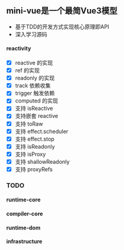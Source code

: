 <!--
 * @Author: Mocha
 * @Date: 2022-07-31 16:57:48
 * @LastEditors: Please set LastEditors
 * @LastEditTime: 2022-07-31 17:23:57
 * @Description: 
-->
## mini-vue是一个最简Vue3模型
- 基于TDD的开发方式实现核心原理即API
- 深入学习源码

#### reactivity

- [x] reactive 的实现
- [x] ref 的实现
- [x] readonly 的实现
- [x] track 依赖收集
- [x] trigger 触发依赖
- [x] computed 的实现
- [x] 支持 isReactive
- [x] 支持嵌套 reactive
- [x] 支持 toRaw
- [x] 支持 effect.scheduler
- [x] 支持 effect.stop
- [x] 支持 isReadonly
- [x] 支持 isProxy
- [x] 支持 shallowReadonly
- [x] 支持 proxyRefs

### TODO

#### runtime-core
#### compiler-core
#### runtime-dom
#### infrastructure